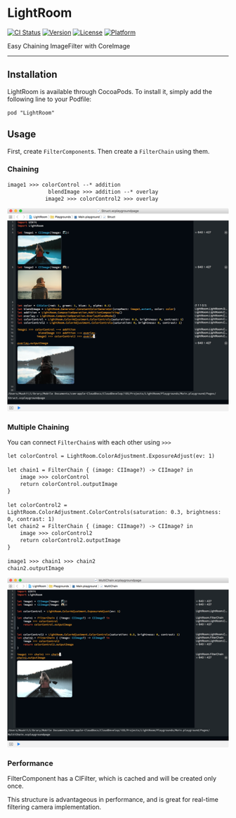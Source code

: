 # LightRoom
[![CI Status](http://img.shields.io/travis/muukii/LightRoom.svg?style=flat)](https://travis-ci.org/muukii/LightRoom)
[![Version](https://img.shields.io/cocoapods/v/LightRoom.svg?style=flat)](http://cocoapods.org/pods/LightRoom)
[![License](https://img.shields.io/cocoapods/l/LightRoom.svg?style=flat)](http://cocoapods.org/pods/LightRoom)
[![Platform](https://img.shields.io/cocoapods/p/LightRoom.svg?style=flat)](http://cocoapods.org/pods/LightRoom)

Easy Chaining ImageFilter with CoreImage

---

## Installation

LightRoom is available through CocoaPods. To install it, simply add the following line to your Podfile:

```
pod "LightRoom"
```

## Usage

First, create `FilterComponent`s.
Then create a `FilterChain` using them.

### Chaining

```
image1 >>> colorControl --* addition
             blendImage >>> addition --* overlay
            image2 >>> colorControl2 >>> overlay
```

![](sample_1.png)


### Multiple Chaining

You can connect `FilterChain`s with each other using `>>>`

```
let colorControl = LightRoom.ColorAdjustment.ExposureAdjust(ev: 1)

let chain1 = FilterChain { (image: CIImage?) -> CIImage? in
    image >>> colorControl
    return colorControl.outputImage
}

let colorControl2 = LightRoom.ColorAdjustment.ColorControls(saturation: 0.3, brightness: 0, contrast: 1)
let chain2 = FilterChain { (image: CIImage?) -> CIImage? in
    image >>> colorControl2
    return colorControl2.outputImage
}

image1 >>> chain1 >>> chain2
chain2.outputImage
```

![](sample_2.png)


### Performance

FilterComponent has a CIFilter, which is cached and will be created only once.

This structure is advantageous in performance, and is great for real-time filtering camera implementation.
